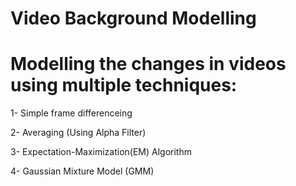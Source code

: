 # Video Background Modelling

# Modelling the changes in videos using multiple techniques:

1- Simple frame differenceing

2- Averaging (Using Alpha Filter)

3- Expectation-Maximization(EM) Algorithm

4- Gaussian Mixture Model (GMM)
